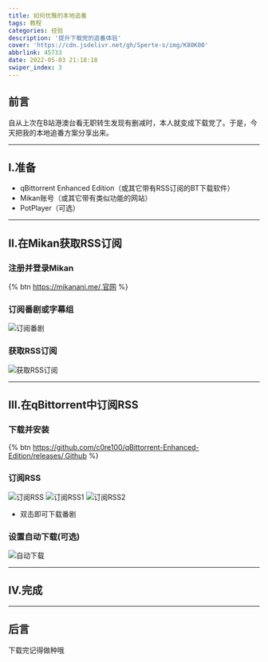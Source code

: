 ```yaml
---
title: 如何优雅的本地追番
tags: 教程
categories: 经验
description: '提升下载党的追番体验'
cover: 'https://cdn.jsdelivr.net/gh/Sperte-s/img/K80K00'
abbrlink: 45733
date: 2022-05-03 21:18:18
swiper_index: 3
---
```


## 前言

自从上次在B站港澳台看无职转生发现有删减时，本人就变成下载党了。于是，今天把我的本地追番方案分享出来。

---------------

## Ⅰ.准备

- qBittorrent Enhanced Edition（或其它带有RSS订阅的BT下载软件）
- Mikan账号（或其它带有类似功能的网站）
- PotPlayer（可选）

---------------

## Ⅱ.在Mikan获取RSS订阅

### 注册并登录Mikan

{% btn https://mikanani.me/,官网 %}

### 订阅番剧或字幕组

![订阅番剧][1]

### 获取RSS订阅

![获取RSS订阅][2]

---------------

## Ⅲ.在qBittorrent中订阅RSS

### 下载并安装

{% btn https://github.com/c0re100/qBittorrent-Enhanced-Edition/releases/,Github %}

### 订阅RSS

![订阅RSS][3]
![订阅RSS1][4]
![订阅RSS2][5]

- 双击即可下载番剧

### 设置自动下载(可选)

![自动下载][6]

---------------

## Ⅳ.完成

---------------

## 后言

下载完记得做种哦

[1]:https://cdn.jsdelivr.net/gh/Sperte-s/img/GGmPS8
[2]:https://cdn.jsdelivr.net/gh/Sperte-s/img/DuL0SS
[3]:https://cdn.jsdelivr.net/gh/Sperte-s/img/1yrjf9
[4]:https://cdn.jsdelivr.net/gh/Sperte-s/img/5GmPiP
[5]:https://cdn.jsdelivr.net/gh/Sperte-s/img/08qPCK
[6]:https://cdn.jsdelivr.net/gh/Sperte-s/img/L8qXP4
